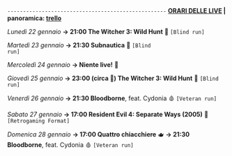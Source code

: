 <code>---------------------------------------------------</code>
<b><u>ORARI DELLE LIVE</u> | panoramica: <a href="https://trello.com/b/iKwdSGf3/sabaku">trello</a></b>

<i>Lunedì 22 gennaio</i>
<b>→ 21:00 The Witcher 3: Wild Hunt</b> 🦄 <code>[Blind run]</code>

<i>Martedì 23 gennaio</i>
<b>→ 21:30 Subnautica</b> 🐳 <code>[Blind run]</code>

<i>Mercoledì 24 gennaio</i>
<b>→ Niente live!</b> 🛫

<i>Giovedì 25 gennaio</i>
<b>→ 23:00 (circa 🛬) The Witcher 3: Wild Hunt</b> 🦄 <code>[Blind run]</code>

<i>Venerdì 26 gennaio</i>
<b>→ 21:30 Bloodborne</b>, feat. Cydonia 🩸 <code>[Veteran run]</code>

<i>Sabato 27 gennaio</i>
<b>→ 17:00 Resident Evil 4: Separate Ways (2005)</b> 🧿 <code>[Retrogaming Format]</code>

<i>Domenica 28 gennaio</i>
<b>→ 17:00 Quattro chiacchiere</b> 🫖
<b>→ 21:30 Bloodborne</b>, feat. Cydonia 🩸 <code>[Veteran run]</code>
